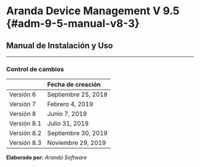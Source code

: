 # Aranda Device Management V 9.5  {#adm-9-5-manual-v8-3}

## Manual de Instalación y Uso

---

### Control de cambios 

| | Fecha de creación |
| :--- | :--- |
| Versión 6 | Septiembre 25, 2018 |
| Versión 7 | Febrero 4, 2019 |
| Versión 8 | Junio 7, 2019 |
| Versión 8.1 | Julio 31, 2019 |
| Versión 8.2 | Septiembre 30, 2019 |
| Versión 8.3 | Noviembre 29, 2019 |

**Elaborado por:** _Aranda Software_



